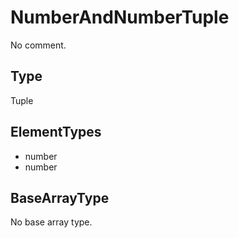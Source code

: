# NumberAndNumberTuple

No comment.

## Type

Tuple

## ElementTypes

* number
* number

## BaseArrayType

No base array type.
